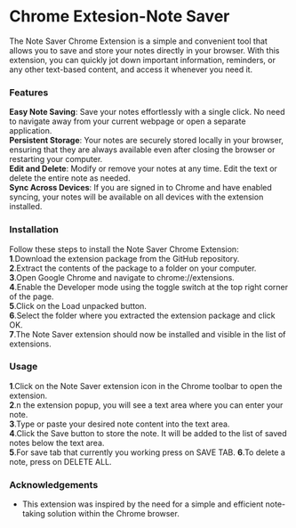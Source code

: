 # Chrome Extesion-Note Saver

The Note Saver Chrome Extension is a simple and convenient tool that allows you to save and store your notes directly in your browser. With this extension, you can quickly jot down important information, reminders, or any other text-based content, and access it whenever you need it.

### Features
**Easy Note Saving**: Save your notes effortlessly with a single click. No need to navigate away from your current webpage or open a separate application.  
**Persistent Storage**: Your notes are securely stored locally in your browser, ensuring that they are always available even after closing the browser or restarting your computer.  
**Edit and Delete**: Modify or remove your notes at any time. Edit the text or delete the entire note as needed.  
**Sync Across Devices**: If you are signed in to Chrome and have enabled syncing, your notes will be available on all devices with the extension installed.  

### Installation
Follow these steps to install the Note Saver Chrome Extension:  
**1**.Download the extension package from the GitHub repository.  
**2**.Extract the contents of the package to a folder on your computer.  
**3**.Open Google Chrome and navigate to chrome://extensions.  
**4**.Enable the Developer mode using the toggle switch at the top right corner of the page.  
**5**.Click on the Load unpacked button.  
**6**.Select the folder where you extracted the extension package and click OK.  
**7**.The Note Saver extension should now be installed and visible in the list of extensions.  

### Usage

**1**.Click on the Note Saver extension icon in the Chrome toolbar to open the extension.  
**2**.n the extension popup, you will see a text area where you can enter your note.  
**3**.Type or paste your desired note content into the text area.  
**4**.Click the Save button to store the note. It will be added to the list of saved notes below the text area.  
**5**.For save tab that currently you working press on SAVE TAB. 
**6**.To  delete a note, press on DELETE ALL.  

### Acknowledgements
- This extension was inspired by the need for a simple and efficient note-taking solution within the Chrome browser.
